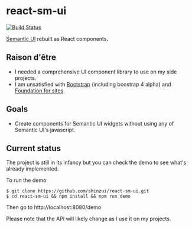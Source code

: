 # react-sm-ui

[![Build Status](https://travis-ci.org/shinzui/react-sm-ui.png?branch=master)](https://travis-ci.org/shinzui/react-sm-ui)

[Semantic UI](http://semantic-ui.com/) rebuilt as React components.

## Raison d'être

 - I needed a comprehensive UI component library to use on my side projects.
 - I am unsatisfied with [Bootstrap](http://getbootstrap.com/) (including boostrap 4 alpha) and [Foundation for sites](http://foundation.zurb.com/).

## Goals

 - Create components for Semantic UI widgets without using any of Semantic UI's javascript.

## Current status

The project is still in its infancy but you can check the demo to see what's already implemented. 

To run the demo:

    $ git clone https://github.com/shinzui/react-sm-ui.git
    $ cd react-sm-ui && npm install && npm run demo

Then go to http://localhost:8080/demo

Please note that the API will likely change as I use it on my projects.

